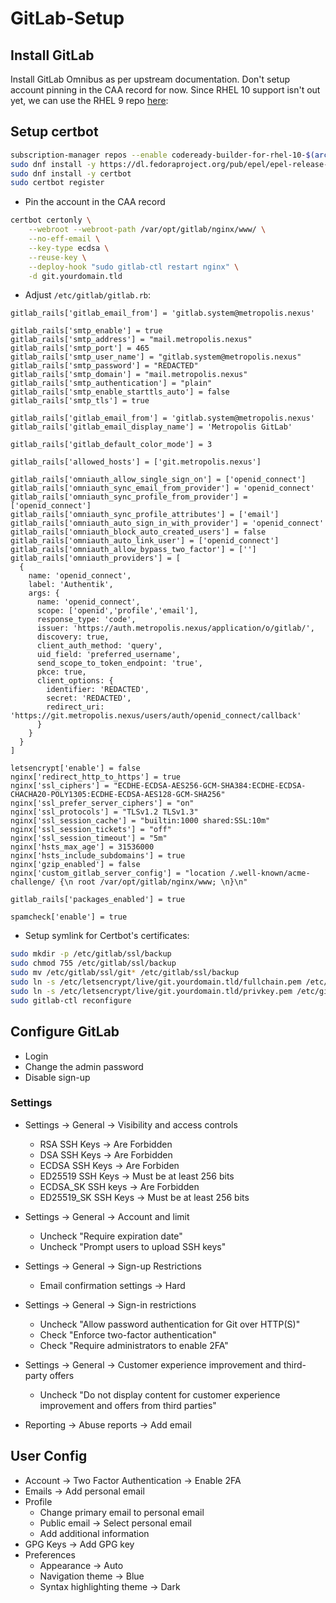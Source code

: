 # GitLab-Setup

## Install GitLab

Install GitLab Omnibus as per upstream documentation. Don't setup account pinning in the CAA record for now. Since RHEL 10 support isn't out yet, we can use the RHEL 9 repo [here](https://packages.gitlab.com/install/repositories/gitlab/gitlab-ee/config_file.repo?os=rhel&dist=10&source=script):

## Setup certbot

```bash
subscription-manager repos --enable codeready-builder-for-rhel-10-$(arch)-rpms
sudo dnf install -y https://dl.fedoraproject.org/pub/epel/epel-release-latest-10.noarch.rpm
sudo dnf install -y certbot
sudo certbot register
```

- Pin the account in the CAA record

```bash
certbot certonly \
    --webroot --webroot-path /var/opt/gitlab/nginx/www/ \
    --no-eff-email \
    --key-type ecdsa \
    --reuse-key \
    --deploy-hook "sudo gitlab-ctl restart nginx" \
    -d git.yourdomain.tld
```

- Adjust `/etc/gitlab/gitlab.rb`:

```
gitlab_rails['gitlab_email_from'] = 'gitlab.system@metropolis.nexus'

gitlab_rails['smtp_enable'] = true
gitlab_rails['smtp_address'] = "mail.metropolis.nexus"
gitlab_rails['smtp_port'] = 465
gitlab_rails['smtp_user_name'] = "gitlab.system@metropolis.nexus"
gitlab_rails['smtp_password'] = "REDACTED"                                      
gitlab_rails['smtp_domain'] = "mail.metropolis.nexus"
gitlab_rails['smtp_authentication'] = "plain"
gitlab_rails['smtp_enable_starttls_auto'] = false
gitlab_rails['smtp_tls'] = true

gitlab_rails['gitlab_email_from'] = 'gitlab.system@metropolis.nexus'
gitlab_rails['gitlab_email_display_name'] = 'Metropolis GitLab'

gitlab_rails['gitlab_default_color_mode'] = 3

gitlab_rails['allowed_hosts'] = ['git.metropolis.nexus']

gitlab_rails['omniauth_allow_single_sign_on'] = ['openid_connect']
gitlab_rails['omniauth_sync_email_from_provider'] = 'openid_connect'
gitlab_rails['omniauth_sync_profile_from_provider'] = ['openid_connect']
gitlab_rails['omniauth_sync_profile_attributes'] = ['email']
gitlab_rails['omniauth_auto_sign_in_with_provider'] = 'openid_connect'
gitlab_rails['omniauth_block_auto_created_users'] = false
gitlab_rails['omniauth_auto_link_user'] = ['openid_connect']
gitlab_rails['omniauth_allow_bypass_two_factor'] = ['']
gitlab_rails['omniauth_providers'] = [
  {
    name: 'openid_connect',
    label: 'Authentik',
    args: {
      name: 'openid_connect',
      scope: ['openid','profile','email'],
      response_type: 'code',
      issuer: 'https://auth.metropolis.nexus/application/o/gitlab/',
      discovery: true,
      client_auth_method: 'query',
      uid_field: 'preferred_username',
      send_scope_to_token_endpoint: 'true',
      pkce: true,
      client_options: {
        identifier: 'REDACTED',                                
        secret: 'REDACTED',                                                                                                                        
        redirect_uri: 'https://git.metropolis.nexus/users/auth/openid_connect/callback'
      }
    }  
  }    
]

letsencrypt['enable'] = false
nginx['redirect_http_to_https'] = true
nginx['ssl_ciphers'] = "ECDHE-ECDSA-AES256-GCM-SHA384:ECDHE-ECDSA-CHACHA20-POLY1305:ECDHE-ECDSA-AES128-GCM-SHA256"
nginx['ssl_prefer_server_ciphers'] = "on"
nginx['ssl_protocols'] = "TLSv1.2 TLSv1.3"
nginx['ssl_session_cache'] = "builtin:1000 shared:SSL:10m"
nginx['ssl_session_tickets'] = "off"
nginx['ssl_session_timeout'] = "5m"
nginx['hsts_max_age'] = 31536000
nginx['hsts_include_subdomains'] = true
nginx['gzip_enabled'] = false
nginx['custom_gitlab_server_config'] = "location /.well-known/acme-challenge/ {\n root /var/opt/gitlab/nginx/www; \n}\n"

gitlab_rails['packages_enabled'] = true

spamcheck['enable'] = true
```

- Setup symlink for Certbot's certificates:

```bash
sudo mkdir -p /etc/gitlab/ssl/backup
sudo chmod 755 /etc/gitlab/ssl/backup
sudo mv /etc/gitlab/ssl/git* /etc/gitlab/ssl/backup
sudo ln -s /etc/letsencrypt/live/git.yourdomain.tld/fullchain.pem /etc/gitlab/ssl/git.yourdomain.tld.crt
sudo ln -s /etc/letsencrypt/live/git.yourdomain.tld/privkey.pem /etc/gitlab/ssl/git.yourdomain.tld.key
sudo gitlab-ctl reconfigure
```

## Configure GitLab

- Login
- Change the admin password
- Disable sign-up 

### Settings
- Settings -> General -> Visibility and access controls
    - RSA SSH Keys -> Are Forbidden
    - DSA SSH Keys -> Are Forbidden
    - ECDSA SSH Keys -> Are Forbiden
    - ED25519 SSH Keys -> Must be at least 256 bits
    - ECDSA_SK SSH keys -> Are Forbidden
    - ED25519_SK SSH Keys -> Must be at least 256 bits

- Settings -> General -> Account and limit
    - Uncheck "Require expiration date"
    - Uncheck "Prompt users to upload SSH keys"

- Settings -> General -> Sign-up Restrictions
    - Email confirmation settings -> Hard

- Settings -> General -> Sign-in restrictions
    - Uncheck "Allow password authentication for Git over HTTP(S)"
    - Check "Enforce two-factor authentication"
    - Check "Require administrators to enable 2FA"

- Settings -> General -> Customer experience improvement and third-party offers
    - Uncheck "Do not display content for customer experience improvement and offers from third parties"

- Reporting -> Abuse reports -> Add email

## User Config
- Account -> Two Factor Authentication -> Enable 2FA
- Emails -> Add personal email
- Profile
    - Change primary email to personal email
    - Public email -> Select personal email
    - Add additional information
- GPG Keys -> Add GPG key
- Preferences
    - Appearance -> Auto
    - Navigation theme -> Blue
    - Syntax highlighting theme -> Dark
